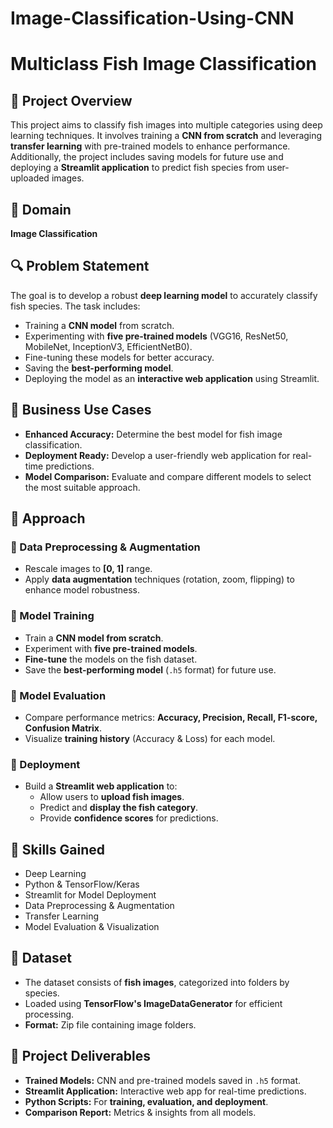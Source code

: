# Image-Classification-Using-CNN

# Multiclass Fish Image Classification

## 📌 Project Overview

This project aims to classify fish images into multiple categories using deep learning techniques. It involves training a **CNN from scratch** and leveraging **transfer learning** with pre-trained models to enhance performance. Additionally, the project includes saving models for future use and deploying a **Streamlit application** to predict fish species from user-uploaded images.


## 🏢 Domain

**Image Classification**

## 🔍 Problem Statement

The goal is to develop a robust **deep learning model** to accurately classify fish species. The task includes:

- Training a **CNN model** from scratch.
- Experimenting with **five pre-trained models** (VGG16, ResNet50, MobileNet, InceptionV3, EfficientNetB0).
- Fine-tuning these models for better accuracy.
- Saving the **best-performing model**.
- Deploying the model as an **interactive web application** using Streamlit.

## 💼 Business Use Cases

- **Enhanced Accuracy:** Determine the best model for fish image classification.
- **Deployment Ready:** Develop a user-friendly web application for real-time predictions.
- **Model Comparison:** Evaluate and compare different models to select the most suitable approach.

## 🚀 Approach

### 📌 Data Preprocessing & Augmentation

- Rescale images to **[0, 1]** range.
- Apply **data augmentation** techniques (rotation, zoom, flipping) to enhance model robustness.

### 📌 Model Training

- Train a **CNN model from scratch**.
- Experiment with **five pre-trained models**.
- **Fine-tune** the models on the fish dataset.
- Save the **best-performing model** (`.h5` format) for future use.

### 📌 Model Evaluation

- Compare performance metrics: **Accuracy, Precision, Recall, F1-score, Confusion Matrix**.
- Visualize **training history** (Accuracy & Loss) for each model.

### 📌 Deployment

- Build a **Streamlit web application** to:
  - Allow users to **upload fish images**.
  - Predict and **display the fish category**.
  - Provide **confidence scores** for predictions.

## 🎯 Skills Gained

- Deep Learning
- Python & TensorFlow/Keras
- Streamlit for Model Deployment
- Data Preprocessing & Augmentation
- Transfer Learning
- Model Evaluation & Visualization

## 📂 Dataset

- The dataset consists of **fish images**, categorized into folders by species.
- Loaded using **TensorFlow's ImageDataGenerator** for efficient processing.
- **Format:** Zip file containing image folders.

## 🎯 Project Deliverables

- **Trained Models:** CNN and pre-trained models saved in `.h5` format.
- **Streamlit Application:** Interactive web app for real-time predictions.
- **Python Scripts:** For **training, evaluation, and deployment**.
- **Comparison Report:** Metrics & insights from all models.


